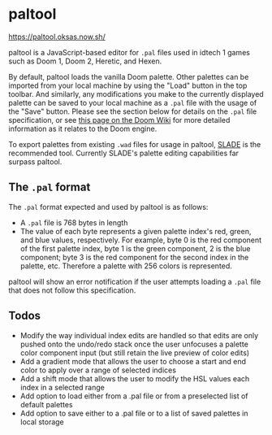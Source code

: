 # paltool

https://paltool.oksas.now.sh/

paltool is a JavaScript-based editor for `.pal` files used in idtech 1 games such as Doom 1, Doom 2, Heretic, and Hexen.

By default, paltool loads the vanilla Doom palette. Other palettes can be imported from your local machine by using the "Load" button in the top toolbar. And similarly, any modifications you make to the currently displayed palette can be saved to your local machine as a `.pal` file with the usage of the "Save" button. Please see the section below for details on the `.pal` file specification, or see [this page on the Doom Wiki](https://doomwiki.org/wiki/PLAYPAL) for more detailed information as it relates to the Doom engine.

To export palettes from existing `.wad` files for usage in paltool, [SLADE](http://slade.mancubus.net/) is the recommended tool. Currently SLADE's palette editing capabilities far surpass paltool.

## The `.pal` format

The `.pal` format expected and used by paltool is as follows:

- A `.pal` file is 768 bytes in length
- The value of each byte represents a given palette index's red, green, and blue values, respectively. For example, byte 0 is the red component of the first palette index, byte 1 is the green component, 2 is the blue component; byte 3 is the red component for the second index in the palette, etc. Therefore a palette with 256 colors is represented.

paltool will show an error notification if the user attempts loading a `.pal` file that does not follow this specification.

## Todos

- Modify the way individual index edits are handled so that edits are only pushed onto the undo/redo stack once the user unfocuses a palette color component input (but still retain the live preview of color edits)
- Add a gradient mode that allows the user to choose a start and end color to apply over a range of selected indices
- Add a shift mode that allows the user to modify the HSL values each index in a selected range
- Add option to load either from a .pal file or from a preselected list of default palettes
- Add option to save either to a .pal file or to a list of saved palettes in local storage
